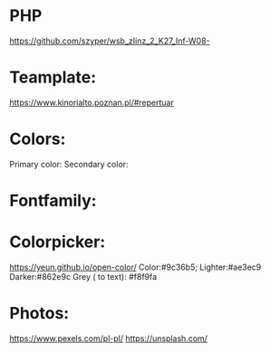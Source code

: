 # PHP

https://github.com/szyper/wsb_zIinz_2_K27_Inf-W08-

# Teamplate:

https://www.kinorialto.poznan.pl/#repertuar

# Colors:

Primary color:
Secondary color:

# Fontfamily:

# Colorpicker:

https://yeun.github.io/open-color/
Color:#9c36b5;
Lighter:#ae3ec9
Darker:#862e9c
Grey ( to text): #f8f9fa

# Photos:

https://www.pexels.com/pl-pl/
https://unsplash.com/
